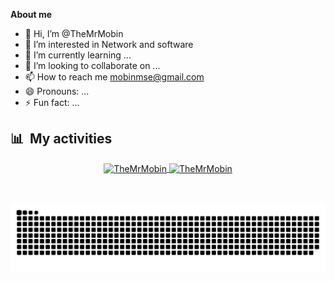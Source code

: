 **About me**


- 👋 Hi, I’m @TheMrMobin
- 👀 I’m interested in Network and software
- 🌱 I’m currently learning ...
- 💞️ I’m looking to collaborate on ...
- 📫 How to reach me mobinmse@gmail.com
- 😄 Pronouns: ...
- ⚡ Fun fact: ...

<!---
TheMrMobin/TheMrMobin is a ✨ special ✨ repository because its `README.md` (this file) appears on your GitHub profile.
You can click the Preview link to take a look at your changes.
--->

## 📊 &nbsp;My activities
<div align="center">
<a href="https://github.com/TheMrMobin">
    <img align="center" alt="TheMrMobin" src="https://github-readme-stats.vercel.app/api/top-langs/?username=TheMrMobin&theme=midnight-purple&layout=compact&bg_color=0D1117&hide_border=true&count_private=true?ver=1.3" />
</a>
<a href="https://github.com/TheMrMobin">
    <img width=450 height=170 align="center" alt="TheMrMobin" src="https://github-readme-stats.vercel.app/api?username=TheMrMobin&theme=midnight-purple&show_icons=true&bg_color=0D1117&hide_border=true&count_private=true" />
</a>
</div>
<br><br>


![](https://github.com/Platane/snk/raw/output/github-contribution-grid-snake.svg)


